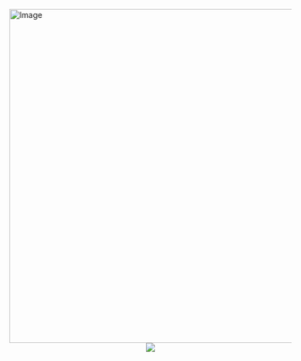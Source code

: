 [<img align="right" width="723" height="595" alt="Image" src="https://github.com/user-attachments/assets/ea3efb12-e86e-4c46-a0f4-55affd5f87ce" />](https://guns.lol/kasurich)

<p align="center">
  <a href="https://github.com/kittinan/spotify-github-profile">
    <img src="https://spotify-github-profile.kittinanx.com/api/view?uid=31cpzwza32exgqvbd5fh75bl4cfy&cover_image=true&theme=natemoo-re&show_offline=false&background_color=121212&interchange=true&profanity=false&bar_color=53b14f&bar_color_cover=true">
  </a>
</p>
